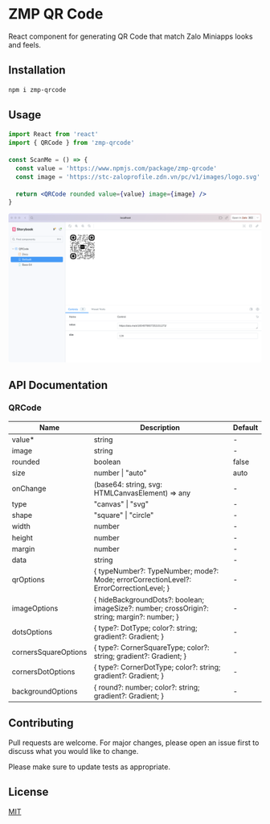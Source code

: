 # ZMP QR Code

React component for generating QR Code that match Zalo Miniapps looks and feels.

## Installation


```bash
npm i zmp-qrcode
```

## Usage

```jsx
import React from 'react'
import { QRCode } from 'zmp-qrcode'

const ScanMe = () => {
  const value = 'https://www.npmjs.com/package/zmp-qrcode'
  const image = 'https://stc-zaloprofile.zdn.vn/pc/v1/images/logo.svg'

  return <QRCode rounded value={value} image={image} />
}
```

![Preview](https://raw.githubusercontent.com/nguyenhongphat0/zqr-code/main/preview.png)

## API Documentation

### QRCode

|Name|Description|Default|
|--- |--- |--- |
|value*|string|-|
|image|string|-|
|rounded|boolean|false|
|size|number \| "auto"|auto|
|onChange|(base64: string, svg: HTMLCanvasElement) => any|-|
|type|"canvas" \| "svg"|-|
|shape|"square" \| "circle"|-|
|width|number|-|
|height|number|-|
|margin|number|-|
|data|string|-|
|qrOptions|{ typeNumber?: TypeNumber; mode?: Mode; errorCorrectionLevel?: ErrorCorrectionLevel; }|-|
|imageOptions|{ hideBackgroundDots?: boolean; imageSize?: number; crossOrigin?: string; margin?: number; }|-|
|dotsOptions|{ type?: DotType; color?: string; gradient?: Gradient; }|-|
|cornersSquareOptions|{ type?: CornerSquareType; color?: string; gradient?: Gradient; }|-|
|cornersDotOptions|{ type?: CornerDotType; color?: string; gradient?: Gradient; }|-|
|backgroundOptions|{ round?: number; color?: string; gradient?: Gradient; }|-|


## Contributing
Pull requests are welcome. For major changes, please open an issue first to discuss what you would like to change.

Please make sure to update tests as appropriate.

## License
[MIT](https://choosealicense.com/licenses/mit/)